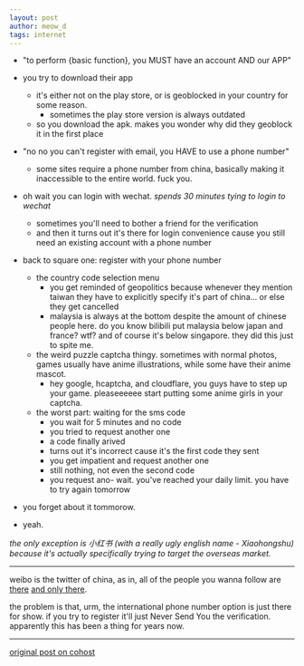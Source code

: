 ```yaml
---
layout: post
author: meow_d
tags: internet
---
```


- "to perform {basic function}, you MUST have an account AND our APP"
- you try to download their app
  - it's either not on the play store, or is geoblocked in your country for some reason.
    - sometimes the play store version is always outdated
  - so you download the apk. makes you wonder why did they geoblock it in the first place
- "no no you can't register with email, you HAVE to use a phone number"
  - some sites require a phone number from china, basically making it inaccessible to the entire world. fuck you.
- oh wait you can login with wechat. *spends 30 minutes tying to login to wechat*
  - sometimes you'll need to bother a friend for the verification
  - and then it turns out it's there for login convenience cause you still need an existing account with a phone number
- back to square one: register with your phone number
  - the country code selection menu
    - you get reminded of geopolitics because whenever they mention taiwan they have to explicitly specify it's part of china... or else they get cancelled
    - malaysia is always at the bottom despite the amount of chinese people here. do you know bilibili put malaysia below japan and france? wtf? and of course it's below singapore. they did this just to spite me.
  - the weird puzzle captcha thingy. sometimes with normal photos, games usually have anime illustrations, while some have their anime mascot.
    - hey google, hcaptcha, and cloudflare, you guys have to step up your game. pleaseeeeee start putting some anime girls in your captcha.
  - the worst part: waiting for the sms code
    - you wait for 5 minutes and no code
    - you tried to request another one
    - a code finally arived
    - turns out it's incorrect cause it's the first code they sent
    - you get impatient and request another one
    - still nothing, not even the second code
    - you request ano- wait. you've reached your daily limit. you have to try again tomorrow
- you forget about it tommorow.

- yeah.

_the only exception is 小红书 (with a really ugly english name - Xiaohongshu) because it's actually specifically trying to target the overseas market._

---

weibo is the twitter of china, as in, all of the people you wanna follow are [there](https://www.weibo.com/u/1300957955) [and only there](https://twitter.com/tanjiu9).

the problem is that, urm, the international phone number option is just there for show. if you try to register it'll just Never Send You the verification. apparently this has been a thing for years now.

---

[original post on cohost](https://cohost.org/meow-d/post/5094109-weibo-is-the-twitter)
